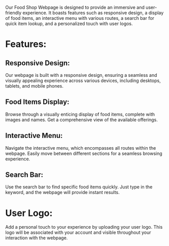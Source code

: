 
Our Food Shop Webpage is designed to provide an immersive and user-friendly experience. It boasts features such as responsive design, a display of food items, an interactive menu with various routes, a search bar for quick item lookup, and a personalized touch with user logos.

# Features:
## Responsive Design: 
Our webpage is built with a responsive design, ensuring a seamless and visually appealing experience across various devices, including desktops, tablets, and mobile phones.

## Food Items Display:
Browse through a visually enticing display of food items, complete with images and names. Get a comprehensive view of the available offerings.

## Interactive Menu:
Navigate the interactive menu, which encompasses all routes within the webpage. Easily move between different sections for a seamless browsing experience.

## Search Bar:
Use the search bar to find specific food items quickly. Just type in the keyword, and the webpage will provide instant results.

# User Logo:
Add a personal touch to your experience by uploading your user logo. This logo will be associated with your account and visible throughout your interaction with the webpage.